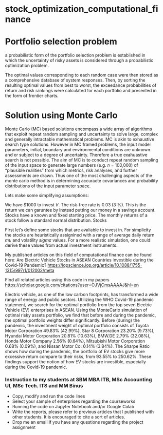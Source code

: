 # stock_optimization_computational_finance

# Portfolio selection problem
a probabilistic form of the portfolio selection problem is established in which the uncertainty of risky assets is considered through a probabilistic optimization problem. 

The optimal values corresponding to each random case were then stored as a comprehensive database of system responses. Then, by sorting the resulting optimal values from best to worst, the exceedance probabilities of return and risk rankings were calculated for each portfolio and presented in the form of frontier charts. 

# Solution using Monte Carlo
Monte Carlo (MC) based solutions encompass a wide array of algorithms that exploit repeat random sampling and uncertainty to solve large, complex and generally intractable mathematical problems. MC is akin to exhaustive search type solutions. However in MC framed problems, the input model parameters, initial, boundary and environmental conditions are unknown and or subject to a degree of uncertainty. Therefore a true exahuastive search is not possible. The aim of MC is to conduct repeat random sampling of the input space to generate large numbers (e.g. $n$ = 100,000) of “plausible realities” from which metrics, risk analyses, and further assessments are drawn. Thus one of the most challenging aspects of the monte carlo method is in determining accuracte covariances and probability distributions of the input parameter space.

Lets make some simplifying assumptions:

We have $1000 to invest $V$.
The risk-free rate is 0.03 (3 %). This is the return we can garuntee by instead putting our money in a savings account.
Stocks have a known and fixed starting price. The monthly returns of a stock follow a standard normal distribution.
Stocks

First let’s define some stocks that are avaliable to invest in. For simplicity the stocks are heuristically assignined with a range of average daily return $mu$ and volatility $sigma$ values. For a more realistic simulation, one could derive these values from actual investment instruments. 

My published articles on this field of computational finance can be found here:
Are Electric Vehicle Stocks in ASEAN Countries Investible during the Covid-19 Pandemic?
https://iopscience.iop.org/article/10.1088/1755-1315/997/1/012002/meta

Find all related articles using this code in my papers
https://scholar.google.com/citations?user=OJVjCmsAAAAJ&hl=en

Electric vehicle, as one of the low carbon footprints, has transformed a wide range of energy and public sectors. Utilizing the WHO Covid-19 pandemic statement, we search for the optimal portfolio from the top seven Electric Vehicle (EV) enterprises in ASEAN. Using the MonteCarlo simulation of optimal risky assets portfolio, we find that before and during the pandemic, the optimal portfolio weights differ significantly. Before (during) the pandemic, the investment weight of optimal portfolio consists of Toyota Motor Corporation 49.83% (42.99%), Star 8 Corporation 23.20% (9.73%), Hyundai Motor Corporation 20.81% (10.63%), BMW.DE 2.79% (32.08%), Honda Motor Company 2.56% (0.64%), Mitsubishi Motor Corporation 0.68% (0.09%), and Nissan Motor Co. 0.14% (3.84%). The Sharpe Ratio shows how during the pandemic, the portfolio of EV stocks give more excessive return compare to their risks, from 93.55% to 250.62%. These findings support the notion of how EV stocks are investible, especially during the Covid-19 pandemic.

### Instruction to my students at SBM MBA ITB, MSc Accounting UI, MSc Tech. ITS and MM Binus
  - Copy, modify and run the code lines
  - Select your sample of enterprises regarding the courseworks
  - Running the code on Jupyter Notebook and/or Google Colab
  - Write the reports, please refer to previous articles that I published with other students. It is encouraged to cite a sort of articles.
  - Drop me an email if you have any questions regarding the project assignment
